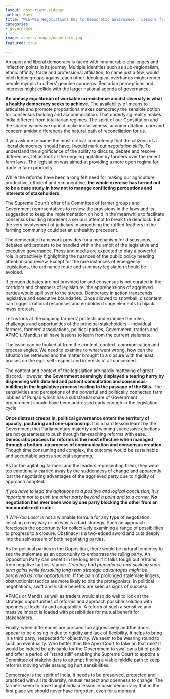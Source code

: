 ```yaml
---
layout: post-right-sidebar
author: Ravi
title: 'Win-Win Negotiations Key to Democratic Governance : Lessons from Farmer agitations '
categories:
- governance
- ''
image: assets/images/negotiate.jpg
featured: true

---
```

An open and liberal democracy is faced with innumerable challenges and inflection points in its journey. Multiple identities such as sub-regionalism, ethnic affinity, trade and professional affiliation, to name just a few, would pitch lobby groups against each other. Ideological overhangs might render people myopic to others’ genuine concerns. Sectarian perceptions and interests might collide with the larger national agenda of governance.

**An uneasy equilibrium of workable co-existence amidst diversity is what a healthy democracy seeks to achieve.** The availability of means to articulate and promote propositions makes democracy the sensible option for consensus building and accommodation. That underlying reality makes India different from totalitarian regimes. The spirit of our Constitution and the shared values we uphold make inclusiveness, accommodation, care and concern amidst differences the natural path of reconciliation for us.

If you ask me to name the most critical competency that the citizens of a liberal democracy should have, I would mark out _negotiation skills_. To understand the significance of the ability to discuss, debate and resolve differences, let us look at the ongoing agitation by farmers over the recent farm laws. The legislation was aimed at providing a more open regime for trade in farm products.

While the reforms have been a long felt need for making our agriculture productive, efficient and remunerative, **the whole exercise has turned out to be a case study in how not to manage conflicting perceptions and interests of stakeholders.**

The Supreme Court’s offer of a Committee of farmer groups and Government representatives to review the provisions in the laws and its suggestion to keep the implementation on hold in the meanwhile to facilitate consensus building represent a serious attempt to break the deadlock. But the very involvement of judiciary in smoothing the ruffled feathers in the farming community could set an unhealthy precedent.

The democratic framework provides for a mechanism for discussions, debates and protests to be handled within the ambit of the legislative and executive governance. Press and media are expected to play a powerful role in proactively highlighting the nuances of the public policy needing attention and review. Except for the rare instances of emergency legislations, the ordinance route and summary legislation should be avoided.

If enough debates are not provided for and consensus is not curated in the corridors and chambers of legislature, the apprehensions of aggrieved parties would spill over to the streets. Democracy in action transcends legislative and executive boundaries. Once allowed to snowball, discontent can trigger irrational responses and embolden fringe elements to hijack mass protests.

Let us look at the ongoing farmers’ protests and examine the roles, challenges and opportunities of the principal stakeholders - individual farmers, farmers’ associations, political parties, Government, traders and APMC (_Mandi_s) all have lessons to learn from the current stalemate.

The issue can be looked at from the content, context, communication and process angles. We need to examine to what went wrong, how can the situation be retrieved and the matter brought to a closure with the least bruises on the ego, self-respect and interests of all concerned.

The content and context of the legislation are hardly mattering of great discord. However, **the Government seemingly displayed a tearing hurry by dispensing with detailed and patient consultation and consensus-building in the legislative process leading to the passage of the Bills.** The sensitivities and perceptions of the powerful and politically connected farm lobbies of Punjab which has a substantial share of Government procurement should have been addressed early enough in the legislation cycle.

**Once distrust creeps in, political governance enters the territory of opacity, posturing and one-upmanship.** It is a hard lesson learnt by the Government that Parliamentary majority and winning successive elections are not guarantees to push through far-reaching reforms with ease. **Democratic process for reforms is the most effective when managed through a bottom-up process of communication and consensus creation.** Though time consuming and complex, the outcome would be sustainable and acceptable across societal segments.

As for the agitating farmers and the leaders representing them, they were too emotionally carried away by the suddenness of change and apparently lost the negotiating advantages of the aggrieved party due to rigidity of approach adopted.

_If you have to lead the agitations to a positive and logical conclusion, it is important not to push the other party beyond a point and to a corner._ **No negotiation has ever been won by one party blocking the other from an honourable exit route.**

_‘I Win-You Lose’_ is not a winnable formula for any type of negotiation. Insisting on my way or no way is a bad strategy. Such an approach forecloses the opportunity for collectively examining a range of possibilities to progress to a closure. Obstinacy is a two-edged sword and cuts deeply into the self-esteem of both negotiating parties.

As for political parties in the Opposition, there would be natural tendency to see the stalemate as an opportunity to embarrass the ruling party. An Opposition Party can benefit in the long term if it talks tough but refrains from negative tactics. stance. _Creating bad precedence and seeking short term gains while forsaking long term strategic advantages might be perceived as rank opportunism._ If the pain of prolonged stalemate lingers, obstructionist tactics are more likely to bite the protagonists. In political negotiations, swift and visible benefits are seen as signs of success.

APMCs or Mandis as well as traders would also do well to look at the strategic opportunities of reforms and approach possible solution with openness, flexibility and adaptability. A reform of such a sensitive and massive impact is loaded with possibilities for mutual benefit for stakeholders.

Finally, when differences are pursued too aggressively and the doors appear to be closing in due to rigidity and lack of flexibility, it helps to bring in a third party, respected for objectivity. We seem to be wearing round to such an eventuality. Who better than the Apex Court to take on that role? It would be indeed be advisable for the Government to swallow a bit of pride and offer a period of “stand still” enabling the Supreme Court to appoint a Committee of stakeholders to attempt finding a viable middle path to keep reforms moving while assuaging hurt sensibilities.

Democracy is the spirit of India. It needs to be preserved, protected and practiced with all its diversity, mutual respect and openness to change. The farmers seem to have taught India a lesson in basic democracy that in the first place we should never have forgotten, even for a moment.